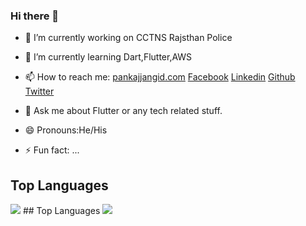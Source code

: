 ### Hi there 👋

- 🔭 I’m currently working on CCTNS Rajsthan Police
- 🌱 I’m currently learning Dart,Flutter,AWS
- 📫 How to reach me:
    [pankajjangid.com](https://pankajjangid.com/)
    [Facebook](https://www.facebook.com/pankajjangid2)
    [Linkedin](https://www.linkedin.com/in/pankajjangid/)
    [Github](https://github.com/pankajjangid)
    [Twitter](https://twitter.com/pankaj0619)
   
- 💬 Ask me about Flutter or any tech related stuff.
- 😄 Pronouns:He/His
- ⚡ Fun fact: ...

## Top Languages
<img src="https://github-readme-stats.vercel.app/api?username=pankajjangid&&show_icons=true&title_color=00b7c2&icon_color=00b7c2&text_color=81b214&bg_color=1a1a2e">
## Top Languages
<img src="https://github-readme-stats.vercel.app/api/top-langs/?username=pankajjangid">
